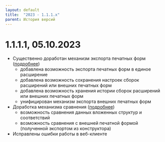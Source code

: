 ```yaml
---
layout: default
title:  "2023 - 1.1.1.х"
parent: История версий
---
```


# 1.1.1.1, 05.10.2023

* Существенно доработан механизм экспорта печатных форм ([подробнее](../guide/ch_02_15.html))
  * добавлена возможность экспорта печатных форм в единое расширение
  * добавлена возможность сохранения настроек сборок расширений или внешних печатных форм
  * добавлена возможность хранения истории сборок расширений или внешних печатных форм
  * унифицирован механизм экспорта внешних печатных форм
* Доработка механизма сравнения ([подробнее](../guide/ch_02_16.html))
  * возможность сравнения данных вложенных структур и соответствий
  * возможность сравнения с внешней печатной формой (полученной экспортом из конструктора)
* Исправлены ошибки работы в веб-клиенте